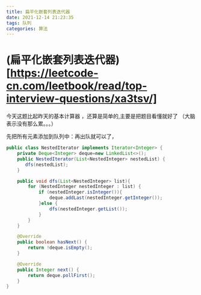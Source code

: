 ```yaml
---
title: 扁平化嵌套列表迭代器
date: 2021-12-14 21:23:35
tags: 队列
categories: 算法 
---
```




# (扁平化嵌套列表迭代器)[https://leetcode-cn.com/leetbook/read/top-interview-questions/xa3tsv/]

今天这题比起昨天的基本计算器 ，还算是简单的,主要是把题目看懂就好了  （大脑表示没有那么累。。。）



先把所有元素添加到队列中：再出队就可以了，

```java
public class NestedIterator implements Iterator<Integer> {
    private Deque<Integer> deque=new LinkedList<>();
    public NestedIterator(List<NestedInteger> nestedList) {
       dfs(nestedList);
    }

    public void dfs(List<NestedInteger> list){
        for (NestedInteger nestedInteger : list) {
            if (nestedInteger.isInteger()){
                deque.addLast(nestedInteger.getInteger());
            }else {
                dfs(nestedInteger.getList());
            }
        }
    }

    @Override
    public boolean hasNext() {
        return !deque.isEmpty();
    }

    @Override
    public Integer next() {
        return deque.pollFirst();
    }
}
```

